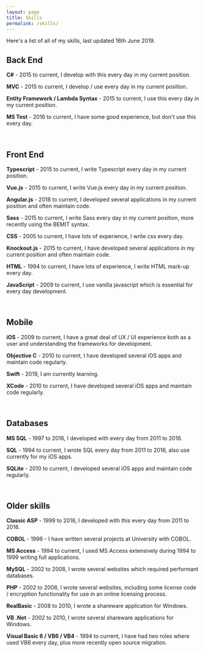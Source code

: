 ```yaml
---
layout: page
title: Skills
permalink: /skills/
---
```


Here's a list of all of my skills, last updated 16th June 2019.

## Back End

**C#** - 2015 to current, I develop with this every day in my current position.

**MVC** - 2015 to current, I develop / use every day in my current position.

**Entity Framework  / Lambda Syntax** - 2015 to current, I use this every day in my current position.

**MS Test** - 2016 to current, I have some good experience, but don't use this every day.

<br/>

## Front End

**Typescript** - 2015 to current, I write Typescript every day in my current position.

**Vue.js** - 2015 to current, I write Vue.js every day in my current position.

**Angular.js** - 2018 to current, I developed several applications in my current position  and often maintain code.

**Sass** - 2015 to current, I write Sass every day in my current position, more recently using the BEMIT syntax.

**CSS** - 2005 to current, I have lots of experience, I write css every day.

**Knockout.js** - 2015 to current, I have developed several applications in my current position and often maintain code.

**HTML** - 1994 to current, I have lots of experience, I write HTML mark-up every day.

**JavaScript** - 2009 to current, I use vanilla javascript which is essential for every day development.

<br/>

## Mobile

**iOS** - 2009 to current, I have a great deal of UX / UI experience both as a user and understanding the frameworks for development.

**Objective C** - 2010 to current, I have developed several iOS apps and maintain code regularly.

**Swift** - 2019, I am currently learning.

**XCode** - 2010 to current, I have developed several iOS apps and maintain code regularly.

<br/>

## Databases

**MS SQL** - 1997 to 2016, I developed with every day from 2011 to 2016.

**SQL** - 1994 to current, I wrote SQL every day from 2011 to 2016, also use currently for my iOS apps.

**SQLite** - 2010 to current, I developed several iOS apps and maintain code regularly.

<br/>

## Older skills

**Classic ASP** - 1999 to 2016, I developed with this every day from 2011 to 2016.

**COBOL** - 1996 - I have written several projects at University with COBOL.

**MS Access** - 1994 to current, I used MS Access extensively during 1994 to 1999 writing full applications.

**MySQL** - 2002 to 2008, I wrote several websites which required performant databases.

**PHP** - 2002 to 2008, I wrote several websites, including some license code / encryption functionality for use in an online licensing process.

**RealBasic** - 2008 to 2010, I wrote a shareware application for Windows.

**VB .Net** - 2002 to 2010, I wrote several shareware applications for Windows.

**Visual Basic 6 / VB6 / VB4** - 1994 to current, I have had two roles where used VB6 every day, plus more recently open source migration.